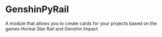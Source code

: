 # GenshinPyRail
A module that allows you to create cards for your projects based on the games Honkai Star Rail and Genshin Impact
